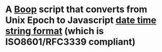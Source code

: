 # A [Boop](https://github.com/IvanMathy/Boop) script that converts from Unix Epoch to Javascript [date time string format](https://tc39.es/ecma262/multipage/numbers-and-dates.html#sec-date-time-string-format)  (which is ISO8601/RFC3339 compliant)
